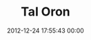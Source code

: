 ---
title: "Tal Oron"
date: 2012-12-24 17:55:43 00:00
permalink: /tzvister
twitter: "tzvister"
likes: [1509,1575]
id: 1703
gravatar: "http://www.gravatar.com/avatar/73038d1aac5b224582f9959ed6b66beb"
---